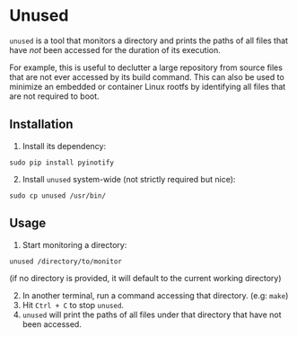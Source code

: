 # Unused

`unused` is a tool that monitors a directory and prints the paths of all files
that have _not_ been accessed for the duration of its execution.

For example, this is useful to declutter a large repository from source files
that are not ever accessed by its build command. This can also be used to
minimize an embedded or container Linux rootfs by identifying all files that
are not required to boot.

## Installation

1. Install its dependency:

```
sudo pip install pyinotify
```

2. Install `unused` system-wide (not strictly required but nice):

```
sudo cp unused /usr/bin/
```

## Usage

1. Start monitoring a directory:

```
unused /directory/to/monitor
```

(if no directory is provided, it will default to the current working directory)

2. In another terminal, run a command accessing that directory. (e.g: `make`)
3. Hit `Ctrl + C` to stop `unused`.
4. `unused` will print the paths of all files under that directory that have
   not been accessed.
